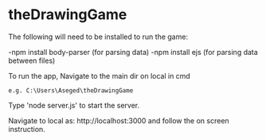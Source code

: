 # theDrawingGame

The following will need to be installed to run the game:

-npm install body-parser (for parsing data)
-npm install ejs (for parsing data between files)

To run the app, Navigate to the main dir on local in cmd

	e.g. C:\Users\Aseged\theDrawingGame

Type 'node server.js' to start the server.

Navigate to local as: http://localhost:3000 and follow the on screen instruction. 